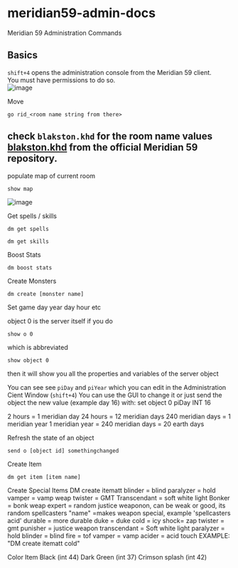 # meridian59-admin-docs
Meridian 59 Administration Commands

## Basics
`shift+4` opens the administration console from the Meridian 59 client.<br>
You must have permissions to do so.<br>
![image](https://github.com/adrienlaws/meridian59-admin-docs/assets/4023541/50a1ce77-817b-4368-bc75-03e8a630072a)


Move
```
go rid_<room name string from there>
```
check `blakston.khd` for the room name values
[blakston.khd](https://github.com/Meridian59/Meridian59/blob/b22dceea862f85cc53772d93ffd815329da11b62/kod/include/blakston.khd#L359) from the official Meridian 59 repository.
---
populate map of current room
```
show map
```
![image](https://github.com/adrienlaws/meridian59-admin-docs/assets/4023541/e19a9613-5744-44c1-a0f9-0933d18cde16)


Get spells / skills
```
dm get spells
```

```
dm get skills
```

Boost Stats
```
dm boost stats
```

Create Monsters
```
dm create [monster name]
```

Set game day year day hour etc

object 0 is the server itself
if you do 
```
show o 0
```
which is abbreviated
```
show object 0
```
then it will show you all the properties and variables of the server object

You can see see `piDay` and `piYear` which you can edit in the Administration Cient Window (`shift+4`) 
You can use the GUI to change it or just send the object the new value (example day 16) with:
set object 0 piDay INT 16

2 hours = 1 meridian day
24 hours = 12 meridian days
240 meridian days = 1 meridian year
1 meridian year = 240 meridian days = 20 earth days

Refresh the state of an object
```
send o [object id] somethingchanged
```

Create Item
```
dm get item [item name]
```

Create Special Items
DM create itematt <this is where blinder or paralyzer ect go>
blinder = blind
paralyzer = hold
vamper = vamp weap
twister = GMT
Transcendant = soft white light
Bonker = bonk weap
expert = random justice weaponon, can be weak or good, its random
spellcasters "name" =makes weapon special, example 'spellcasters acid'
durable = more durable
duke = duke
cold = icy
shock= zap
twister = gmt
punisher = justice weapon
transcendant = Soft white light
paralyzer = hold
blinder = blind
fire = tof
vamper = vamp
acider = acid touch
EXAMPLE: "DM create itematt cold"

Color Item
Black (int 44)
Dark Green (int 37)
Crimson splash (int 42)

